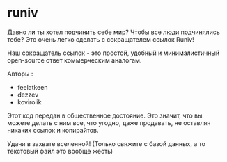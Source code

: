 # runiv
Давно ли ты хотел подчинить себе мир? Чтобы все люди подчинялись тебе?
Это очень легко сделать с сокращателем ссылок Runiv!

Наш сокращатель ссылок - это простой, удобный и минималистичный open-source ответ коммерческим аналогам.

Авторы :
- feelatkeen
- dezzev
- kovirolik

Этот код передан в общественное достояние.
Это значит, что вы можете делать с ним все, что угодно, даже продавать, не оставляя никаких ссылок и копирайтов.

Удачи в захвате вселенной! (Только свяжите с базой данных, а то текстовый файл это вообще жесть)
